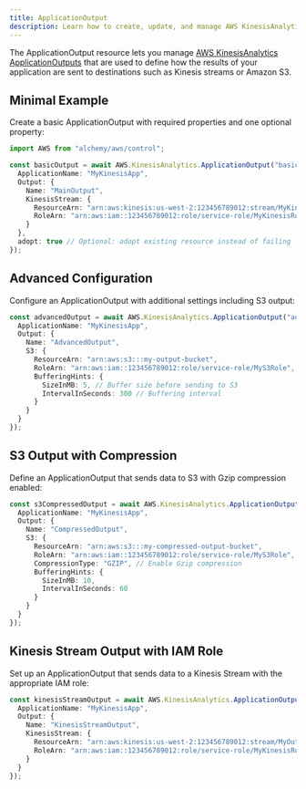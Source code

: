 ```yaml
---
title: ApplicationOutput
description: Learn how to create, update, and manage AWS KinesisAnalytics ApplicationOutputs using Alchemy Cloud Control.
---
```



The ApplicationOutput resource lets you manage [AWS KinesisAnalytics ApplicationOutputs](https://docs.aws.amazon.com/kinesisanalytics/latest/userguide/) that are used to define how the results of your application are sent to destinations such as Kinesis streams or Amazon S3.

## Minimal Example

Create a basic ApplicationOutput with required properties and one optional property:

```ts
import AWS from "alchemy/aws/control";

const basicOutput = await AWS.KinesisAnalytics.ApplicationOutput("basicOutput", {
  ApplicationName: "MyKinesisApp",
  Output: {
    Name: "MainOutput",
    KinesisStream: {
      ResourceArn: "arn:aws:kinesis:us-west-2:123456789012:stream/MyKinesisStream",
      RoleArn: "arn:aws:iam::123456789012:role/service-role/MyKinesisRole"
    }
  },
  adopt: true // Optional: adopt existing resource instead of failing
});
```

## Advanced Configuration

Configure an ApplicationOutput with additional settings including S3 output:

```ts
const advancedOutput = await AWS.KinesisAnalytics.ApplicationOutput("advancedOutput", {
  ApplicationName: "MyKinesisApp",
  Output: {
    Name: "AdvancedOutput",
    S3: {
      ResourceArn: "arn:aws:s3:::my-output-bucket",
      RoleArn: "arn:aws:iam::123456789012:role/service-role/MyS3Role",
      BufferingHints: {
        SizeInMB: 5, // Buffer size before sending to S3
        IntervalInSeconds: 300 // Buffering interval
      }
    }
  }
});
```

## S3 Output with Compression

Define an ApplicationOutput that sends data to S3 with Gzip compression enabled:

```ts
const s3CompressedOutput = await AWS.KinesisAnalytics.ApplicationOutput("s3CompressedOutput", {
  ApplicationName: "MyKinesisApp",
  Output: {
    Name: "CompressedOutput",
    S3: {
      ResourceArn: "arn:aws:s3:::my-compressed-output-bucket",
      RoleArn: "arn:aws:iam::123456789012:role/service-role/MyS3Role",
      CompressionType: "GZIP", // Enable Gzip compression
      BufferingHints: {
        SizeInMB: 10,
        IntervalInSeconds: 60
      }
    }
  }
});
```

## Kinesis Stream Output with IAM Role

Set up an ApplicationOutput that sends data to a Kinesis Stream with the appropriate IAM role:

```ts
const kinesisStreamOutput = await AWS.KinesisAnalytics.ApplicationOutput("kinesisStreamOutput", {
  ApplicationName: "MyKinesisApp",
  Output: {
    Name: "KinesisStreamOutput",
    KinesisStream: {
      ResourceArn: "arn:aws:kinesis:us-west-2:123456789012:stream/MyOutputStream",
      RoleArn: "arn:aws:iam::123456789012:role/service-role/MyKinesisRole"
    }
  }
});
```
